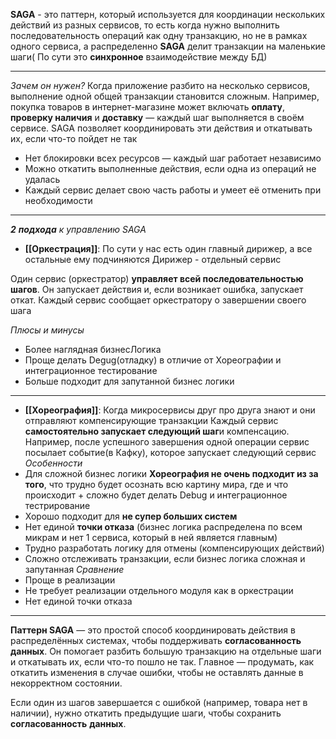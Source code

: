 **SAGA** - это паттерн, который используется для координации нескольких действий из разных сервисов, то есть когда нужно выполнить последовательность операций как одну транзакцию, но не в рамках одного сервиса, а распределенно
**SAGA** делит транзакции на маленькие шаги( По сути это **синхронное** взаимодействие между БД)

---
*Зачем он нужен?*
Когда приложение разбито на несколько сервисов, выполнение одной общей транзакции становится сложным. Например, покупка товаров в интернет-магазине может включать **оплату**, **проверку наличия** и **доставку** — каждый шаг выполняется в своём сервисе. SAGA позволяет координировать эти действия и откатывать их, если что-то пойдет не так
- Нет блокировки всех ресурсов — каждый шаг работает независимо
- Можно откатить выполненные действия, если одна из операций не удалась
- Каждый сервис делает свою часть работы и умеет её отменить при необходимости

---
***2** **подхода** к управлению SAGA*

- **[[Оркестрация]]**: По сути у нас есть один главный дирижер, а все остальные ему подчиняются
Дирижер - отдельный сервис

Один сервис (оркестратор) **управляет всей последовательностью шагов**. Он запускает действия и, если возникает ошибка, запускает откат. Каждый сервис сообщает оркестратору о завершении своего шага

*Плюсы и минусы*
- Более наглядная бизнесЛогика
- Проще делать Degug(отладку) в отличие от Хореографии и интеграционное тестирование
- Больше подходит для запутанной бизнес логики
---
- **[[Хореография]]**: Когда микросервисы друг про друга знают и они отправляют компенсирующие транзакции
Каждый сервис **самостоятельно запускает следующий шаг**и компенсацию. Например, после успешного завершения одной операции сервис посылает событие(в Кафку), которое запускает следующий сервис
*Особенности*
- Для сложной бизнес логики **Хореография не очень подходит из за того**, что трудно будет осознать всю картину мира, где и что происходит + сложно будет делать Debug и интеграционное тестрирование
- Хорошо подходит для **не супер больших систем**
- Нет единой **точки отказа** (бизнес логика распределена по всем микрам и нет 1 сервиса, который в ней является главным)
- Трудно разработать логику для отмены (компенсирующих действий)
- Сложно отслеживать транзакции, если бизнес логика сложная и запутанная
*Сравнение*
- Проще в реализации
- Не требует реализации отдельного модуля как в оркестрации
- Нет единой точки отказа
---

**Паттерн SAGA** — это простой способ координировать действия в распределённых системах, чтобы поддерживать **согласованность данных**. Он помогает разбить большую транзакцию на отдельные шаги и откатывать их, если что-то пошло не так. Главное — продумать, как откатить изменения в случае ошибки, чтобы не оставлять данные в некорректном состоянии.

Если один из шагов завершается с ошибкой (например, товара нет в наличии), нужно откатить предыдущие шаги, чтобы сохранить **согласованность** **данных**.






